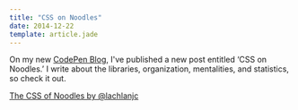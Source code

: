 ```yaml
---
title: "CSS on Noodles"
date: 2014-12-22
template: article.jade
---
```


On my new [CodePen Blog](http://codepen.io/lachlanjc/blog), I've published a new post entitled ‘CSS on Noodles.’ I write about the libraries, organization, mentalities, and statistics, so check it out.

[The CSS of Noodles by @lachlanjc](http://codepen.io/lachlanjc/blog/noodles-css)
